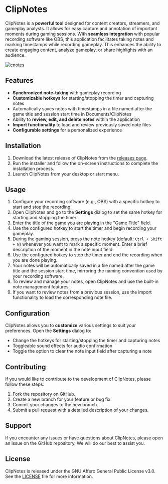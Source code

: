# ClipNotes

ClipNotes is a **powerful tool** designed for content creators, streamers, and gameplay analysts. It allows for easy capture and annotation of important moments during gaming sessions. With **seamless integration** with popular recording software like OBS, this application facilitates taking notes and marking timestamps while recording gameplay. This enhances the ability to create engaging content, analyze gameplay, or share highlights with an audience.

![cnotes](https://github.com/Trigger1221/ClipNotes/assets/3137895/036c57b4-5c2e-422a-b87a-991b88ffc464)

## Features

- **Synchronized note-taking** with gameplay recording
- **Customizable hotkeys** for starting/stopping the timer and capturing notes
- Automatically saves notes with timestamps in a file named after the game title and session start time in Documents/ClipNotes
- Ability to **review, edit, and delete notes** within the application
- **Import functionality** to load and review previously saved note files
- **Configurable settings** for a personalized experience

## Installation

1. Download the latest release of ClipNotes from the [releases page](https://github.com/Trigger1221/ClipNotes/releases).
2. Run the installer and follow the on-screen instructions to complete the installation process.
3. Launch ClipNotes from your desktop or start menu.

## Usage

1. Configure your recording software (e.g., OBS) with a specific hotkey to start and stop the recording.
2. Open ClipNotes and go to the **Settings** dialog to set the same hotkey for starting and stopping the timer.
3. Enter the title of the game you are playing in the "Game Title" field.
4. Use the configured hotkey to start the timer and begin recording your gameplay.
5. During the gaming session, press the note hotkey (default: `Ctrl + Shift + N`) whenever you want to mark a specific moment. Enter a brief description of the moment in the note input field.
6. Use the configured hotkey to stop the timer and end the recording when you are done playing.
7. Your notes will be automatically saved in a file named after the game title and the session start time, mirroring the naming convention used by your recording software.
8. To review and manage your notes, open ClipNotes and use the built-in note management features.
9. If you want to review notes from a previous session, use the import functionality to load the corresponding note file.

## Configuration

ClipNotes allows you to **customize** various settings to suit your preferences. Open the **Settings** dialog to:

- Change the hotkeys for starting/stopping the timer and capturing notes
- Toggleable sound effects for audio confirmation
- Toggle the option to clear the note input field after capturing a note

## Contributing

If you would like to contribute to the development of ClipNotes, please follow these steps:

1. Fork the repository on GitHub.
2. Create a new branch for your feature or bug fix.
3. Commit your changes to the new branch.
4. Submit a pull request with a detailed description of your changes.

## Support

If you encounter any issues or have questions about ClipNotes, please open an issue on the GitHub repository. We will do our best to assist you.

## License

ClipNotes is released under the GNU Affero General Public License v3.0. See the [LICENSE](LICENSE) file for more information.
